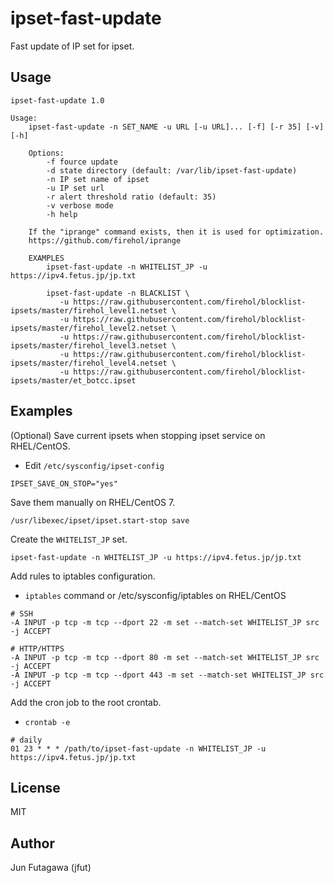 # ipset-fast-update

Fast update of IP set for ipset.

## Usage

```
ipset-fast-update 1.0

Usage:
    ipset-fast-update -n SET_NAME -u URL [-u URL]... [-f] [-r 35] [-v] [-h]

    Options:
        -f fource update
        -d state directory (default: /var/lib/ipset-fast-update)
        -n IP set name of ipset
        -u IP set url
        -r alert threshold ratio (default: 35)
        -v verbose mode
        -h help

    If the "iprange" command exists, then it is used for optimization.
    https://github.com/firehol/iprange

    EXAMPLES
        ipset-fast-update -n WHITELIST_JP -u https://ipv4.fetus.jp/jp.txt

        ipset-fast-update -n BLACKLIST \
           -u https://raw.githubusercontent.com/firehol/blocklist-ipsets/master/firehol_level1.netset \
           -u https://raw.githubusercontent.com/firehol/blocklist-ipsets/master/firehol_level2.netset \
           -u https://raw.githubusercontent.com/firehol/blocklist-ipsets/master/firehol_level3.netset \
           -u https://raw.githubusercontent.com/firehol/blocklist-ipsets/master/firehol_level4.netset \
           -u https://raw.githubusercontent.com/firehol/blocklist-ipsets/master/et_botcc.ipset
```

## Examples

(Optional) Save current ipsets when stopping ipset service on RHEL/CentOS.

- Edit `/etc/sysconfig/ipset-config`

```
IPSET_SAVE_ON_STOP="yes"
```

Save them manually on RHEL/CentOS 7.

```
/usr/libexec/ipset/ipset.start-stop save
```

Create the `WHITELIST_JP` set.

```
ipset-fast-update -n WHITELIST_JP -u https://ipv4.fetus.jp/jp.txt
```

Add rules to iptables configuration.

- `iptables` command or /etc/sysconfig/iptables on RHEL/CentOS

```
# SSH
-A INPUT -p tcp -m tcp --dport 22 -m set --match-set WHITELIST_JP src -j ACCEPT

# HTTP/HTTPS
-A INPUT -p tcp -m tcp --dport 80 -m set --match-set WHITELIST_JP src -j ACCEPT
-A INPUT -p tcp -m tcp --dport 443 -m set --match-set WHITELIST_JP src -j ACCEPT
```

Add the cron job to the root crontab.

- `crontab -e`

```
# daily
01 23 * * * /path/to/ipset-fast-update -n WHITELIST_JP -u https://ipv4.fetus.jp/jp.txt
```

## License

MIT

## Author

Jun Futagawa (jfut)

